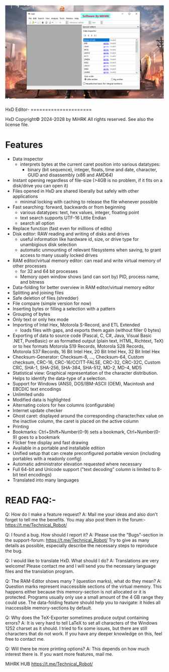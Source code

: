 <h1 align="center"> <img src="HxD-Editor.png"> </h1>
HxD Editor-
=====================

HxD Copyright© 2024-2028 by MiHRK All rights reserved.
See also the license file.


Features
========
- Data inspector
  - interprets bytes at the current caret position into various datatypes: 
    - binary (bit sequence), integer, floats, time and date, character, GUID and disassembly (x86 and AMD64)
- Instant opening regardless of file-size
  (>4GB is no problem, if it fits on a disk/drive you can open it)
- Files opened in HxD are shared liberally but safely with other applications
  - minimal locking with caching to release the file whenever possible
- Fast searching: forward, backwards or from beginning
  - various datatypes: text, hex values, integer, floating point
  - text search supports UTF-16 Little Endian
  - search all option
- Replace function (fast even for millions of edits)
- Disk editor: RAW reading and writing of disks and drives
  - useful information like hardware id, size, or drive type for unambigious disk selection
  - automatic unmounting of relevant filesystems when saving, to grant access to many usually locked drives
- RAM editor/virtual memory editor: can read and write virtual memory of other processes
  - for 32 and 64 bit processes
  - Memory open window shows (and can sort by) PID, process name, and bitness
- Data-folding for better overview in RAM editor/virtual memory editor
- Splitting and joining files
- Safe deletion of files (shredder)
- File compare (simple version for now)
- Inserting bytes or filling a selection with a pattern
- Grouping of bytes
- Only text or only hex mode
- Importing of Intel Hex, Motorola S-Record, and ETL Extended
  - loads files with gaps, and exports them again (without filler 0 bytes)
- Exporting of data to source code (Pascal, C, C#, Java, Visual Basic .NET, PureBasic)
  or as formatted output (plain text, HTML, Richtext, TeX)
  or to hex formats
   Motorola S19 Records, Motorola S28 Records, Motorola S37 Records,
   16 Bit Intel Hex, 20 Bit Intel Hex, 32 Bit Intel Hex
- Checksum-Generator:
    Checksum-8, ..., Checksum-64, Custom checksum, CRC-16, CRC-16/CCITT-FALSE,
    CRC-32, CRC-32C, Custom CRC, SHA-1, SHA-256, SHA-384, SHA-512, MD-2, MD-4,
    MD5
- Statistical view:
    Graphical representation of the character distribution.
	Helps to identify the data-type of a selection.
- Support for Windows (ANSI), DOS/IBM-ASCII (OEM), Macintosh and EBCDIC text encodings
- Unlimited undo
- Modified data is highlighted
- Alternating colors for hex columns (configurable)
- Internet update checker
- Ghost caret: displayed around the corresponding character/hex value on the
  inactive column, the caret is placed on the active column
- Printing
- Bookmarks:
    Ctrl+Shift+Number(0-9) sets a bookmark,
    Ctrl+Number(0-9) goes to a bookmark
- Flicker free display and fast drawing
- Available in a portable and installable edition
- Unified setup that can create preconfigured portable version (including portables with a readonly config)
- Automatic administrator elevation requested where necessary
- Full 64-bit and Unicode support ("text decoding" column is limited to 8-bit text encodings)
- Translated into many languages

READ FAQ:- 
=========
Q: How do I make a feature request?
A: Mail me your ideas and also don't forget to tell me the benefits.
   You may also post them in the forum:- https://t.me/Technical_Robot/

Q: I found a bug. How should I report it?
A: Please use the "Bugs"-section in the support-forum: https://t.me/Technical_Robot/
   Try to give as many details as possible, especially describe the necessary
   steps to reproduce the bug.
   
Q: I would like to translate HxD. What should I do?
A: Translations are very welcome! Please contact me and I will send you the
   necessary language files and the translation program.

Q: The RAM-Editor shows many ? (question marks), what do they mean?
A: Question marks represent inaccessible sections of the virtual memory.
   This happens either because this memory-section is not allocated or
   it is protected. Programs usually only use a small amount of the 4 GB range
   they could use. The data-folding feature should help you to navigate: it
   hides all inaccessible memory-sections by default.

Q: Why does the TeX-Exporter sometimes produce output containing errors?
A: It is very hard to tell LaTeX to set all characters of the Windows 1252
   charset as it should. I tried to fix some issues, but there are still
   characters that do not work. If you have any deeper knowledge on this,
   feel free to contact me.

Q: Will there be more printing options?
A: This depends on how much interest there is.
   If you want more features, mail me.

MiHRK HUB
https://t.me/Technical_Robot/
